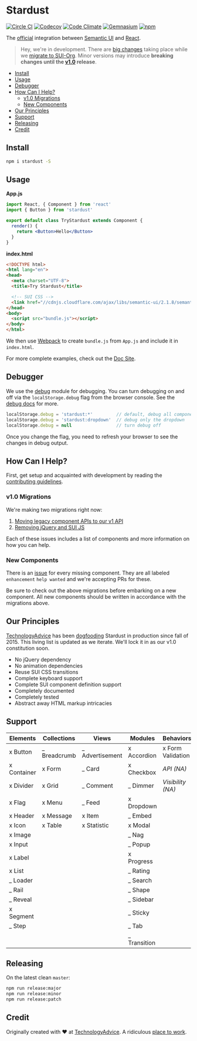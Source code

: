 # Stardust
[![Circle CI](https://img.shields.io/circleci/project/TechnologyAdvice/stardust/master.svg?style=flat-square)](https://circleci.com/gh/TechnologyAdvice/stardust/tree/master)
[![Codecov](https://img.shields.io/codecov/c/github/TechnologyAdvice/stardust/master.svg?style=flat-square)](https://codecov.io/gh/TechnologyAdvice/stardust)
[![Code Climate](https://img.shields.io/codeclimate/github/TechnologyAdvice/stardust.svg?style=flat-square)](https://codeclimate.com/github/TechnologyAdvice/stardust)
[![Gemnasium](https://img.shields.io/gemnasium/TechnologyAdvice/stardust.svg?style=flat-square)](https://gemnasium.com/TechnologyAdvice/stardust)
[![npm](https://img.shields.io/npm/v/stardust.svg?style=flat-square)](https://www.npmjs.com/package/stardust)

The [official][8] integration between [Semantic UI][5] and [React][3].

>Hey, we're in development. There are [big changes](#how-can-i-help) taking place while we [migrate to SUI-Org][12]. Minor versions may introduce **breaking changes until the [v1.0][6] release**.

<!-- START doctoc generated TOC please keep comment here to allow auto update -->
<!-- DON'T EDIT THIS SECTION, INSTEAD RE-RUN doctoc TO UPDATE -->


- [Install](#install)
- [Usage](#usage)
- [Debugger](#debugger)
- [How Can I Help?](#how-can-i-help)
  - [v1.0 Migrations](#v10-migrations)
  - [New Components](#new-components)
- [Our Principles](#our-principles)
- [Support](#support)
- [Releasing](#releasing)
- [Credit](#credit)

<!-- END doctoc generated TOC please keep comment here to allow auto update -->

## Install

```sh
npm i stardust -S
```

## Usage

**App.js**

```jsx
import React, { Component } from 'react'
import { Button } from 'stardust'

export default class TryStardust extends Component {
  render() {
    return <Button>Hello</Button>
  }
}
```

**index.html**

```html
<!DOCTYPE html>
<html lang="en">
<head>
  <meta charset="UTF-8">
  <title>Try Stardust</title>

  <!-- SUI CSS -->
  <link href="//cdnjs.cloudflare.com/ajax/libs/semantic-ui/2.1.8/semantic.css" rel="stylesheet">
</head>
<body>
  <script src="bundle.js"></script>
</body>
</html>
```

We then use [Webpack][13] to create `bundle.js` from `App.js` and include it in `index.html`.

For more complete examples, check out the [Doc Site][2].

## Debugger

We use the [debug](https://www.npmjs.com/package/debug) module for debugging.  You can turn debugging on and off via the `localStorage.debug` flag from the browser console.  See the [debug docs](https://www.npmjs.com/package/debug) for more.

```js
localStorage.debug = 'stardust:*'         // default, debug all components
localStorage.debug = 'stardust:dropdown'  // debug only the dropdown
localStorage.debug = null                 // turn debug off
```

Once you change the flag, you need to refresh your browser to see the changes in debug output.

## How Can I Help?

First, get setup and acquainted with development by reading the [contributing guidelines][1].

### v1.0 Migrations

We're making two migrations right now:

1. [Moving legacy component APIs to our v1 API][15]
1. [Removing jQuery and SUI JS][11]

Each of these issues includes a list of components and more information on how you can help.

### New Components

There is an [issue][14] for every missing component.  They are all labeled `enhancement` `help wanted` and we're accepting PRs for these.

Be sure to check out the above migrations before embarking on a new component.  All new components should be written in accordance with the migrations above.

## Our Principles

[TechnologyAdvice][9] has been [dogfooding][10] Stardust in production since fall of 2015.  This living list is updated as we iterate.  We'll lock it in as our v1.0 constitution soon.

- No jQuery dependency
- No animation dependencies
- Reuse SUI CSS transitions
- Complete keyboard support
- Complete SUI component definition support
- Completely documented
- Completely tested
- Abstract away HTML markup intricacies

## Support

|    Elements     |   Collections   |      Views      |     Modules     |     Behaviors      |
|-----------------|-----------------|-----------------|-----------------|--------------------|
| x Button        | _ Breadcrumb    | _ Advertisement | x Accordion     | x Form Validation  |
| x Container     | x Form          | _ Card          | x Checkbox      | *API (NA)*         |
| x Divider       | x Grid          | _ Comment       | _ Dimmer        | *Visibility (NA)*  |
| x Flag          | x Menu          | _ Feed          | x Dropdown      |                    |
| x Header        | x Message       | x Item          | _ Embed         |                    |
| x Icon          | x Table         | x Statistic     | x Modal         |                    |
| x Image         |                 |                 | _ Nag           |                    |
| x Input         |                 |                 | _ Popup         |                    |
| x Label         |                 |                 | x Progress      |                    |
| x List          |                 |                 | _ Rating        |                    |
| _ Loader        |                 |                 | _ Search        |                    |
| _ Rail          |                 |                 | _ Shape         |                    |
| _ Reveal        |                 |                 | _ Sidebar       |                    |
| x Segment       |                 |                 | _ Sticky        |                    |
| _ Step          |                 |                 | _ Tab           |                    |
|                 |                 |                 | _ Transition    |                    |

## Releasing

On the latest clean `master`:

```sh
npm run release:major
npm run release:minor
npm run release:patch
```

## Credit

Originally created with :heart: at [TechnologyAdvice][9].  A ridiculous [place to work][15].

[1]: https://github.com/TechnologyAdvice/stardust/blob/master/CONTRIBUTING.md
[2]: https://technologyadvice.github.io/stardust/
[3]: https://facebook.github.io/react/
[4]: https://github.com/TechnologyAdvice/stardust/blob/master/ROADMAP.md
[5]: http://semantic-ui.com/
[6]: https://github.com/TechnologyAdvice/stardust/blob/master/ROADMAP.md#v1.0
[7]: https://github.com/webpack/webpack-dev-server/
[8]: https://github.com/TechnologyAdvice/stardust/issues/243
[9]: https://github.com/TechnologyAdvice
[10]: https://en.wikipedia.org/wiki/Eating_your_own_dog_food
[11]: https://github.com/TechnologyAdvice/stardust/issues/247
[12]: https://github.com/TechnologyAdvice/stardust/issues/243
[13]: https://webpack.github.io
[14]: https://github.com/TechnologyAdvice/stardust/issues
[15]: https://github.com/TechnologyAdvice/stardust/issues/269
[16]: https://github.com/TechnologyAdvice/careers
